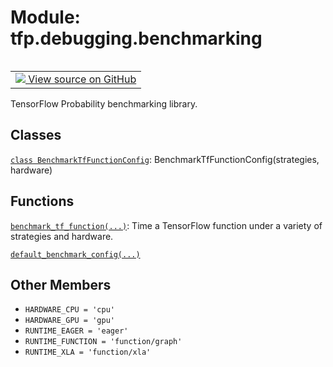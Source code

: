 <div itemscope itemtype="http://developers.google.com/ReferenceObject">
<meta itemprop="name" content="tfp.debugging.benchmarking" />
<meta itemprop="path" content="Stable" />
<meta itemprop="property" content="HARDWARE_CPU"/>
<meta itemprop="property" content="HARDWARE_GPU"/>
<meta itemprop="property" content="RUNTIME_EAGER"/>
<meta itemprop="property" content="RUNTIME_FUNCTION"/>
<meta itemprop="property" content="RUNTIME_XLA"/>
</div>

# Module: tfp.debugging.benchmarking


<table class="tfo-notebook-buttons tfo-api" align="left">

<td>
  <a target="_blank" href="https://github.com/tensorflow/probability/blob/master/tensorflow_probability/python/debugging/benchmarking/__init__.py">
    <img src="https://www.tensorflow.org/images/GitHub-Mark-32px.png" />
    View source on GitHub
  </a>
</td></table>



TensorFlow Probability benchmarking library.

<!-- Placeholder for "Used in" -->


## Classes

[`class BenchmarkTfFunctionConfig`](../../tfp/debugging/benchmarking/BenchmarkTfFunctionConfig.md): BenchmarkTfFunctionConfig(strategies, hardware)

## Functions

[`benchmark_tf_function(...)`](../../tfp/debugging/benchmarking/benchmark_tf_function.md): Time a TensorFlow function under a variety of strategies and hardware.

[`default_benchmark_config(...)`](../../tfp/debugging/benchmarking/default_benchmark_config.md)

## Other Members

* `HARDWARE_CPU = 'cpu'` <a id="HARDWARE_CPU"></a>
* `HARDWARE_GPU = 'gpu'` <a id="HARDWARE_GPU"></a>
* `RUNTIME_EAGER = 'eager'` <a id="RUNTIME_EAGER"></a>
* `RUNTIME_FUNCTION = 'function/graph'` <a id="RUNTIME_FUNCTION"></a>
* `RUNTIME_XLA = 'function/xla'` <a id="RUNTIME_XLA"></a>
